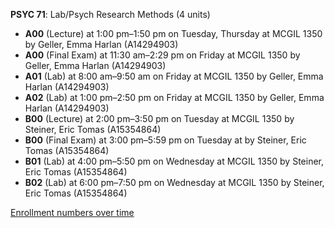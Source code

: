 **PSYC 71**: Lab/Psych Research Methods (4 units)

- **A00** (Lecture) at 1:00 pm–1:50 pm on Tuesday, Thursday at MCGIL 1350 by Geller, Emma Harlan (A14294903)
- **A00** (Final Exam) at 11:30 am–2:29 pm on Friday at MCGIL 1350 by Geller, Emma Harlan (A14294903)
- **A01** (Lab) at 8:00 am–9:50 am on Friday at MCGIL 1350 by Geller, Emma Harlan (A14294903)
- **A02** (Lab) at 1:00 pm–2:50 pm on Friday at MCGIL 1350 by Geller, Emma Harlan (A14294903)
- **B00** (Lecture) at 2:00 pm–3:50 pm on Tuesday at MCGIL 1350 by Steiner, Eric Tomas (A15354864)
- **B00** (Final Exam) at 3:00 pm–5:59 pm on Tuesday at   by Steiner, Eric Tomas (A15354864)
- **B01** (Lab) at 4:00 pm–5:50 pm on Wednesday at MCGIL 1350 by Steiner, Eric Tomas (A15354864)
- **B02** (Lab) at 6:00 pm–7:50 pm on Wednesday at MCGIL 1350 by Steiner, Eric Tomas (A15354864)

[Enrollment numbers over time](./PSYC71.tsv)
